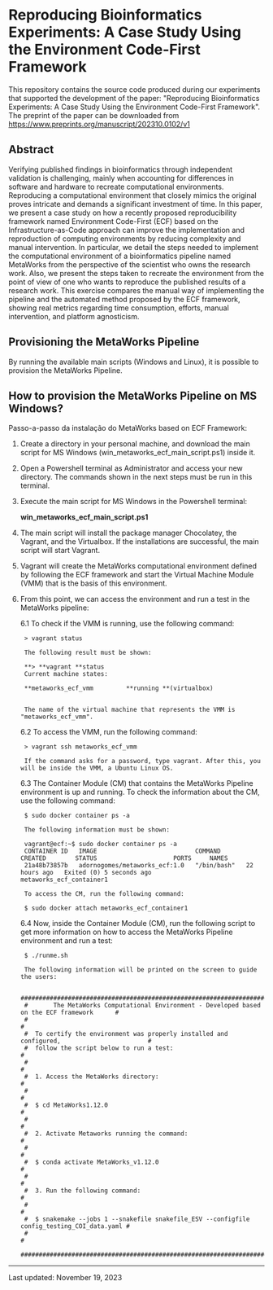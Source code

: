 # Reproducing Bioinformatics Experiments: A Case Study Using the Environment Code-First Framework

This repository contains the source code produced during our experiments that supported the development of the paper: "Reproducing Bioinformatics Experiments: A Case Study Using the Environment Code-First Framework".
The preprint of the paper can be downloaded from https://www.preprints.org/manuscript/202310.0102/v1

## Abstract

Verifying published findings in bioinformatics through independent validation is challenging, mainly when accounting for differences in software and hardware to recreate computational environments. Reproducing a computational environment that closely mimics the original proves intricate and demands a significant investment of time. In this paper, we present a case study on how a recently proposed reproducibility framework named Environment Code-First (ECF) based on the Infrastructure-as-Code approach can improve the implementation and reproduction of computing environments by reducing complexity and manual intervention. In particular, we detail the steps needed to implement the computational environment of a bioinformatics pipeline named MetaWorks from the perspective of the scientist who owns the research work. Also, we present the steps taken to recreate the environment from the point of view of one who wants to reproduce the published results of a research work. This exercise compares the manual way of implementing the pipeline and the automated method proposed by the ECF framework, showing real metrics regarding time consumption, efforts, manual intervention, and platform agnosticism. 

## Provisioning the MetaWorks Pipeline
By running the available main scripts (Windows and Linux), it is possible to provision the MetaWorks Pipeline.

## How to provision the MetaWorks Pipeline on MS Windows?
Passo-a-passo da instalação do MetaWorks based on ECF Framework:

1. Create a directory in your personal machine, and download the main script for MS Windows (win_metaworks_ecf_main_script.ps1) inside it.

2. Open a Powershell terminal as Administrator and access your new directory. The commands shown in the next steps must be run in this terminal.

3. Execute the main script for MS Windows in the Powershell terminal:

	**win_metaworks_ecf_main_script.ps1**
 
4. The main script will install the package manager Chocolatey, the Vagrant, and the Virtualbox. If the installations are successful, the main script will start Vagrant.

5. Vagrant will create the MetaWorks computational environment defined by following the ECF framework and start the Virtual Machine Module (VMM) that is the basis of this environment.

6. From this point, we can access the environment and run a test in the MetaWorks pipeline:

	6.1 To check if the VMM is running, use the following command:

		> vagrant status

		The following result must be shown:

		**> **vagrant **status
		Current machine states:

		**metaworks_ecf_vmm         **running **(virtualbox)


		The name of the virtual machine that represents the VMM is "metaworks_ecf_vmm".

	6.2 To access the VMM, run the following command:

   		> vagrant ssh metaworks_ecf_vmm

		If the command asks for a password, type vagrant. After this, you will be inside the VMM, a Ubuntu Linux OS.


	6.3 The Container Module (CM) that contains the MetaWorks Pipeline environment is up and running. To check the information about the CM, use the following command:

		$ sudo docker container ps -a

		The following information must be shown:

		vagrant@ecf:~$ sudo docker container ps -a
		CONTAINER ID   IMAGE                           COMMAND       CREATED        STATUS                     PORTS     NAMES
		21a48b73857b   adornogomes/metaworks_ecf:1.0   "/bin/bash"   22 hours ago   Exited (0) 5 seconds ago             metaworks_ecf_container1

		To access the CM, run the following command:

		$ sudo docker attach metaworks_ecf_container1

	6.4 Now, inside the Container Module (CM), run the following script to get more information on how to access the MetaWorks Pipeline environment and run a test:

   		$ ./runme.sh

   		The following information will be printed on the screen to guide the users:

		#############################################################################################
		#       The MetaWorks Computational Environment - Developed based on the ECF framework      #
		#                                                                                           #
		#  To certify the environment was properly installed and configured,                        #
		#  follow the script below to run a test:                                                   #
		#                                                                                           #
		#  1. Access the MetaWorks directory:                                                       #
		#                                                                                           #
		#  $ cd MetaWorks1.12.0                                                                     #
		#                                                                                           #
		#  2. Activate Metaworks running the command:                                               #
		#                                                                                           #
		#  $ conda activate MetaWorks_v1.12.0                                                       #
		#                                                                                           #
		#  3. Run the following command:                                                            #
		#                                                                                           #
		#  $ snakemake --jobs 1 --snakefile snakefile_ESV --configfile config_testing_COI_data.yaml #
		#                                                                                           #
		#############################################################################################







-------------------------------
Last updated: November 19, 2023
